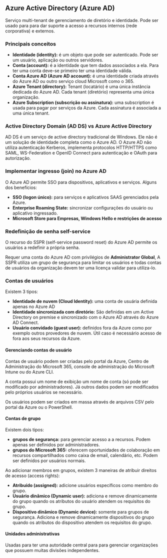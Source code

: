 ## Azure Active Directory (Azure AD)

Serviço multi-tenant de gerenciamento de diretório e identidade. Pode ser usado para para dar suporte a acesso a recursos internos (rede corporativa) e externos.

### Principais conceitos

- **Identidade (identity):** é um objeto que pode ser autenticado. Pode ser um usuário, aplicação ou outros servidores.
- **Conta (account):** é a identidade que tem dados associados a ela. Para ter uma conta deve-se primeiro ter uma identidade válida.
- **Conta Azure AD (Azure AD account):** é uma identidade criada através do Azure AD ou outro serviço cloud Microsoft como o 365.
- **Azure Tenant (directory):** Tenant (locatário) é uma única instância dedicada do Azure AD. Cada tenant (diretório) representa uma única organização.
- **Azure Subscription (subscrição ou assinatura):** uma subscription é usada para pagar por serviços da Azure. Cada assinatura é associada a uma única tenant.

### Active Directory Domain (AD DS) vs Azure Active Directory

AD DS é um serviço de active directory tradicional de Windows. Ele não é um solução de identidade completa como o Azure AD. O Azure AD não utiliza autenticação Kerberos, implementa protocolos HTTP/HTTPS como SAML, WS-Federation e OpenID Connect para autenticação e OAuth para autorização.


### Implementar ingresso (join) no Azure AD

O Azure AD permite SSO para dispositivos, aplicativos e serviços. Alguns dos benefícios:

- **SSO (logon único):** para serviços e aplicativos SAAS gerenciados pela Azure.
- **Enterprise Roaming State:** sincronizar configurações do usuário ou aplicativo ingressado.
- **Microsoft Store para Empresas, Windows Hello e restrições de acesso**


### Redefinição de senha self-service 

O recurso do SSPR (self-service password reset) do Azure AD permite os usuários a redefinir a própria senha. 

Requer uma conta do Azure AD com privilégios de **Administrator Global**, A SSPR utiliza um grupo de segurança para limitar os usuários e todas contas de usuários da organização devem ter uma licença validar para utiliza-lo.

### Contas de usuários

Existem 3 tipos:

- **Identidade de nuvem (Cloud Identity):** uma conta de usuária definida apenas no Azure AD
- **Identidade sincronizada com diretório:** São definidas em um Active Directory on premise e sincronizado com o Azure AD através do Azure AD Connect.
- **Usuário convidado (guest user):** definidos fora da Azure como por exemplo outros provedores de nuvem. Útil caso é necessário acesso de fora aos seus recursos da Azure.

#### Gerenciando contas de usuário

Contas de usuário podem ser criadas pelo portal da Azure, Centro de Administração do Microsoft 365, console de administração do Microsoft Intune ou do Azure CLI.

A conta possui um nome de exibição um nome de conta (só pode ser modificado por administradores). Já outros dados podem ser modificados pelo próprios usuários se necessário.

Os usuários podem ser criados em massa através de arquivos CSV pelo portal da Azure ou o PowerShell.

#### Contas de grupo

Existem dois tipos: 
- **grupos de segurança:** para gerenciar acesso a a recursos. Podem apenas ser definidos por administradores.
- **grupos do Microsoft 365:** oferecem oportunidades de colaboração em recursos compartilhados como caixa de email, calendário, etc. Podem ser definidos por usuários normais.

Ao adicionar membros em grupos, existem 3 maneiras de atribuir direitos de acesso (access rights):

- **Atribuído (assigned):** adicione usuários específicos como membro do grupo.
- **Usuário dinâmico (Dynamic user):** adiciona e remove dinamicamente do grupo quando os atributos do usuário atendem os requisitos do grupo.
- **Dispositivo dinâmico (Dynamic device):** somente para grupos de segurança.  Adiciona e remove dinamicamente dispositivos do grupo quando os atributos do dispositivo atendem os requisitos do grupo.

#### Unidades administrativas

Usadas para ter uma autoridade central para para gerenciar organizações que possuem muitas divisões independentes.

